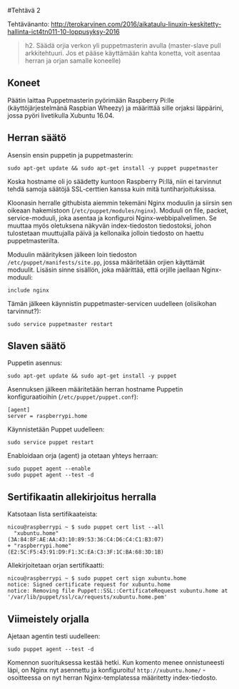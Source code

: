 #Tehtävä 2

Tehtävänanto: http://terokarvinen.com/2016/aikataulu-linuxin-keskitetty-hallinta-ict4tn011-10-loppusyksy-2016
> h2. Säädä orjia verkon yli puppetmasterin avulla (master-slave pull arkkitehtuuri. Jos et pääse käyttämään kahta konetta, voit asentaa herran ja orjan samalle koneelle)

## Koneet
Päätin laittaa Puppetmasterin pyörimään Raspberry Pi:lle (käyttöjärjestelmänä Raspbian Wheezy) ja määrittää sille orjaksi läppärini, jossa pyöri livetikulla Xubuntu 16.04.

## Herran säätö
Asensin ensin puppetin ja puppetmasterin:
```
sudo apt-get update && sudo apt-get install -y puppet puppetmaster
```
Koska hostname oli jo säädetty kuntoon Raspberry Pi:llä, niin ei tarvinnut tehdä samoja säätöjä SSL-certtien kanssa kuin mitä tuntiharjoituksissa.

Kloonasin herralle githubista aiemmin tekemäni Nginx moduulin ja siirsin sen oikeaan hakemistoon (`/etc/puppet/modules/nginx`). Moduuli on file, packet, service-moduuli, joka asentaa ja konfiguroi Nginx-webbipalvelimen. Se muuttaa myös oletuksena näkyvän index-tiedoston tiedostoksi, johon tulostetaan muuttujalla päivä ja kellonaika jolloin tiedosto on haettu puppetmasterilta.

Moduulin määrityksen jälkeen loin tiedoston `/etc/puppet/manifests/site.pp`, jossa määritetään orjien käyttämät moduulit. Lisäsin sinne sisällön, joka määrittää, että orjille jaellaan Nginx-moduuli:
```
include nginx
```

Tämän jälkeen käynnistin puppetmaster-servicen uudelleen (olisikohan tarvinnut?):
```
sudo service puppetmaster restart
```

## Slaven säätö
Puppetin asennus:
```
sudo apt-get update && sudo apt-get install -y puppet
```

Asennuksen jälkeen määritetään herran hostname Puppetin konfiguraatioihin (`/etc/puppet/puppet.conf`):
```
[agent]
server = raspberrypi.home
```

Käynnistetään Puppet uudelleen:
```
sudo service puppet restart
```
Enabloidaan orja (agent) ja otetaan yhteys herraan:
```
sudo puppet agent --enable
sudo puppet agent --test -d
```
## Sertifikaatin allekirjoitus herralla
Katsotaan lista sertifikaateista:
```
nicou@raspberrypi ~ $ sudo puppet cert list --all
  "xubuntu.home"       (3A:84:8F:AE:AA:43:10:89:53:36:C4:D6:C4:C1:B3:07)
+ "raspberrypi.home"   (E2:5C:F5:43:91:D9:F1:3C:EA:C3:3F:1C:BA:68:3D:1B)
```

Allekirjoitetaan orjan sertifikaatti:
```
nicou@raspberrypi ~ $ sudo puppet cert sign xubuntu.home
notice: Signed certificate request for xubuntu.home
notice: Removing file Puppet::SSL::CertificateRequest xubuntu.home at '/var/lib/puppet/ssl/ca/requests/xubuntu.home.pem'

```

## Viimeistely orjalla
Ajetaan agentin testi uudelleen:
```
sudo puppet agent --test -d
```
Komennon suorituksessa kestää hetki. Kun komento menee onnistuneesti läpi, on Nginx nyt asennettu ja konfiguroitu! `http://xubuntu.home/` -osoitteessa on nyt herran Nginx-templatessa määritetty index-tiedosto.
